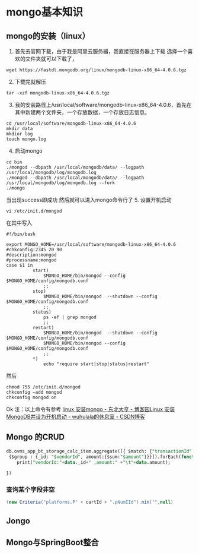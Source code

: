 # mongo基本知识
## mongo的安装（linux）
1. 首先去官网下载，由于我是阿里云服务器，我直接在服务器上下载 
选择一个喜欢的文件夹就可以下载了，
```
wget https://fastdl.mongodb.org/linux/mongodb-linux-x86_64-4.0.6.tgz
```

2. 下载完就解压 
```
tar -xzf mongodb-linux-x86_64-4.0.6.tgz
```
 
3.  我的安装路径上/usr/local/software/mongodb-linux-x86_64-4.0.6，首先在其中新建两个文件夹，一个存放数据，一个存放日志信息。
```
cd /usr/local/software/mongodb-linux-x86_64-4.0.6
mkdir data
mkdior log
touch mongo.log
```
4. 启动mongo
```
cd bin 
./mongod --dbpath /usr/local/mongodb/data/ --logpath /usr/local/mongodb/log/mongodb.log 
./mongod --dbpath /usr/local/mongodb/data/ --logpath /usr/local/mongodb/log/mongodb.log --fork
./mongo
``` 
当出现success即成功 然后就可以进入mongo命令行了
5. 设置开机启动
```
vi /etc/init.d/mongod
```
在其中写入
```
#!/bin/bash

export MONGO_HOME=/usr/local/software/mongodb-linux-x86_64-4.0.6
#chkconfig:2345 20 90
#description:mongod
#processname:mongod
case $1 in
          start)
              $MONGO_HOME/bin/mongod --config $MONGO_HOME/config/mongodb.conf
              ;;
          stop)
              $MONGO_HOME/bin/mongod  --shutdown --config $MONGO_HOME/config/mongodb.conf
              ;;
          status)
              ps -ef | grep mongod
              ;;
          restart)
              $MONGO_HOME/bin/mongod  --shutdown --config $MONGO_HOME/config/mongodb.conf
              $MONGO_HOME/bin/mongod --config $MONGO_HOME/config/mongodb.conf
              ;;
          *)
              echo "require start|stop|status|restart"
```
然后
```
chmod 755 /etc/init.d/mongod
chkconfig –add mongod
chkconfig mongod on
```
Ok
注：以上命令有参考 [linux  安装mongo - 东北大亨 - 博客园](https://www.cnblogs.com/northeastTycoon/p/9298302.html)[Linux 安装MongoDB并设为开机启动 - wuhulala的休息室 - CSDN博客](https://blog.csdn.net/u013076044/article/details/80251720)

## Mongo 的CRUD
``` sql
db.ovms_app_bt_storage_calc_item.aggregate([{ $match: {"transactionId":"5c7771eec1f4da3917abff05"}},
 {$group : {_id: "$vendorId", amount:{$sum:"$amount"}}}]).forEach(function (data) {
    print("vendorId:"+data._id+" ,amount:" +"\t"+data.amount);
    
})
```

### 查询某个字段非空


``` java
(new Criteria("platforms.P" + cartId + ".pNumIId").nin("",null)
```
## Jongo
## Mongo与SpringBoot整合
 
